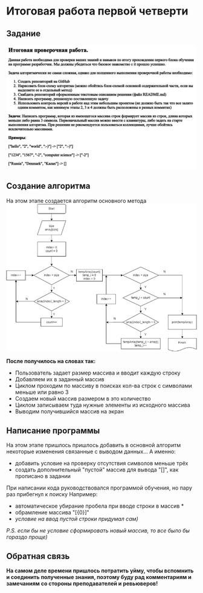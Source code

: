 # Итоговая работа первой четверти #
## Задание ##
![Вспоминаем лекции с Ильнаром и вставляем отредактированную картинку с заданием](Task.png)

## Создание алгоритма ##
На этом этапе создается алгоритм основного метода
![](GB_1quarterHW.jpg)

**После получилось на словах так:**
* Пользователь задает размер массива и вводит каждую строку 
* Добавляем их в заданный массив
* Циклом проходим по массиву в поисках кол-ва строк с символами меньше или равно 3
* Создаем новый массив размером в это количество
* Циклом записываем туда нужные элементы из исходного массива 
* Выводим получившийся массив на экран


## Написание программы ##
На этом этапе пришлось пришлось добавить в основной алгоритм некоторые изменения связанные с выводом данных... А именно:
* добавить условие на проверку отсутствия символов меньше трёх
* создать дополнительный "пустой" массив для вывода "[]", как прописано в задании

При написании кода руководствовался программой обучения, но пару раз прибегнул к поиску
Например:
* автоматическое убирание пробела при вводе строки в массив *
* обрамление массива "[{0}]"
* *условие на ввод пустой строки придумал сам)*

*P.S. если бы не условие сформировать новый массив, то все было бы гораздо проще)*

## Обратная связь ##
**На самом деле времени пришлось потратить уйму, чтобы вспомнить и соединить полученные знания, поэтому буду рад комментариям и замечаниям со стороны преподавателей и ревьюверов!**
